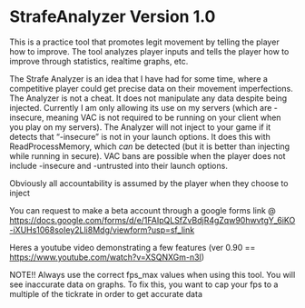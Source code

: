 # StrafeAnalyzer Version 1.0
This is a practice tool that promotes legit movement by telling the player how to improve.
The tool analyzes player inputs and tells the player how to improve through statistics, realtime graphs, etc. 

The Strafe Analyzer is an idea that I have had for some time, where a competitive player could get precise data on their movement imperfections. The Analyzer is not a cheat. It does not manipulate any data despite being injected. Currently I am only allowing its use on my servers (which are -insecure, meaning VAC is not required to be running on your client when you play on my servers). The Analyzer will not inject to your game if it detects that “-insecure” is not in your launch options. It does this with ReadProcessMemory, which *can* be detected (but it is better than injecting while running in secure). VAC bans are possible when the player does not include -insecure and -untrusted into their launch options. 

Obviously all accountability is assumed by the player when they choose to inject

You can request to make a beta account through a google forms link @ https://docs.google.com/forms/d/e/1FAIpQLSfZvBdjR4gZqw90hwvtgY_6iKO-iXUHs1068soIey2Lli8Mdg/viewform?usp=sf_link

Heres a youtube video demonstrating a few features (ver 0.90 == https://www.youtube.com/watch?v=XSQNXGm-n3I)

NOTE!!
Always use the correct fps_max values when using this tool. You will see inaccurate data on graphs. To fix this, you want to cap your fps to a multiple of the tickrate in order to get accurate data


